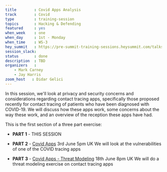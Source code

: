 ```yaml
---
title        : Covid Apps Analysis
track        : Covid
type         : training-session
topics       : Hacking & Defending
featured     : yes
when_week    : one
when_day     : 1st - Monday
when_time    : WS-3
hey_summit   : https://pre-summit-training-sessions.heysummit.com/talks/covid-apps-analysis/
session_slack:
status       : done
description  : TBD
organizers   :
    - Mark Carney
    - Jay Harris
zoom_host   : Didar Gelici       
---
```


In this session, we'll look at privacy and security concerns and considerations regarding contact tracing apps, specifically those proposed recently for contact tracing of patients who have been diagnosed with COVID-19. We will discuss how these apps work, some concerns about the way these work, and an overview of the reception these apps have had.

This is the first section of a three part exercise: 

- **PART 1** - THIS SESSION

- **PART 2** - [Covid Apps](https://pre-summit-training-sessions.heysummit.com/talks/covid-apps/) 3rd June 5pm UK We will look at the vulnerabilities of one of the COVID tracing apps

- **PART 3** - [Covid Apps -  Threat Modeling](https://open-security-summit-2020.heysummit.com/talks/covid-apps-threat-modeling-user-session) 18th June 8pm UK We will do a threat modeling exercise on contact tracing apps
